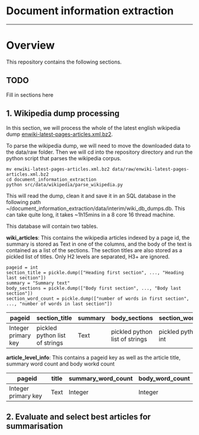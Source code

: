 # Document information extraction
---

# Overview
This repository contains the following sections.
## TODO
Fill in sections here


## 1. Wikipedia dump processing

 In this section, we will process the whole of the latest english wikipedia dump [enwiki-latest-pages-articles.xml.bz2](https://dumps.wikimedia.org/enwiki/latest/). 

To parse the wikipedia dump, we will need to move the downloaded data to the data/raw folder. Then we will cd into the repository directory and run the python script that parses the wikipedia corpus.

```
mv enwiki-latest-pages-articles.xml.bz2 data/raw/enwiki-latest-pages-articles.xml.bz2
cd document_information_extraction
python src/data/wikipedia/parse_wikipedia.py 
```

This will read the dump, clean it and save it in an SQL database  in the following path ~/document_information_extraction/data/interim/wiki_db_dumps.db. This can take quite long, it takes ~1h15mins in a 8 core 16 thread machine.

This database will contain two tables.

**wiki_articles**: This contains the wikipedia articles indexed by a page id, the summary is stored as Text in one of the columns, and the body of the text is contained as a list of the sections. The section titles are also stored as a pickled list of titles. Only H2 levels are separated, H3+ are ignored.
```
pageid = int
section_title = pickle.dump(["Heading first section", ..., "Heading last section"])
summary = "Summary text"
body_sections = pickle.dump(["Body first section", ..., "Body last section"])
section_word_count = pickle.dump(["number of words in first section", ..., "number of words in last section"])
```

|pageid|section_title|summary|body_sections|section_word_count|
|------|-------------|-------|-------------|------------------|
|Integer primary key|pickled python list of strings| Text |pickled python  list of strings | pickled python list of int|

**article_level_info**: This contains a pageid key as well as the article title, summary word count and body workd count

|pageid|title|summary_word_count|body_word_count|
|------|-----|------------------|------------------|
|Integer primary key|Text| Integer | Integer |


## 2. Evaluate and select best articles for summarisation